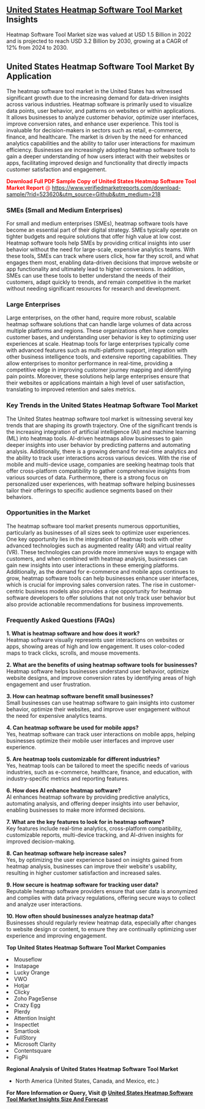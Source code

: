 <h2><a href="https://www.verifiedmarketreports.com/download-sample/?rid=523620&amp;utm_source=Github&amp;utm_medium=218" target="_blank">United States Heatmap Software Tool Market</a> Insights</h2><p>Heatmap Software Tool Market size was valued at USD 1.5 Billion in 2022 and is projected to reach USD 3.2 Billion by 2030, growing at a CAGR of 12% from 2024 to 2030.</p><p> <h2>United States Heatmap Software Tool Market By Application</h2> <p>The heatmap software tool market in the United States has witnessed significant growth due to the increasing demand for data-driven insights across various industries. Heatmap software is primarily used to visualize data points, user behavior, and patterns on websites or within applications. It allows businesses to analyze customer behavior, optimize user interfaces, improve conversion rates, and enhance user experience. This tool is invaluable for decision-makers in sectors such as retail, e-commerce, finance, and healthcare. The market is driven by the need for enhanced analytics capabilities and the ability to tailor user interactions for maximum efficiency. Businesses are increasingly adopting heatmap software tools to gain a deeper understanding of how users interact with their websites or apps, facilitating improved design and functionality that directly impacts customer satisfaction and engagement.</p> <p><p><span class=""><span style="color: #ff0000;"><strong>Download Full PDF Sample Copy of United States Heatmap Software Tool Market Report</strong> @ </span><a href="https://www.verifiedmarketreports.com/download-sample/?rid=523620&amp;utm_source=Github&amp;utm_medium=218" target="_blank">https://www.verifiedmarketreports.com/download-sample/?rid=523620&amp;utm_source=Github&amp;utm_medium=218</a></span></p></p> <h3>SMEs (Small and Medium Enterprises)</h3> <p>For small and medium enterprises (SMEs), heatmap software tools have become an essential part of their digital strategy. SMEs typically operate on tighter budgets and require solutions that offer high value at low cost. Heatmap software tools help SMEs by providing critical insights into user behavior without the need for large-scale, expensive analytics teams. With these tools, SMEs can track where users click, how far they scroll, and what engages them most, enabling data-driven decisions that improve website or app functionality and ultimately lead to higher conversions. In addition, SMEs can use these tools to better understand the needs of their customers, adapt quickly to trends, and remain competitive in the market without needing significant resources for research and development.</p> <h3>Large Enterprises</h3> <p>Large enterprises, on the other hand, require more robust, scalable heatmap software solutions that can handle large volumes of data across multiple platforms and regions. These organizations often have complex customer bases, and understanding user behavior is key to optimizing user experiences at scale. Heatmap tools for large enterprises typically come with advanced features such as multi-platform support, integration with other business intelligence tools, and extensive reporting capabilities. They allow enterprises to monitor performance in real-time, providing a competitive edge in improving customer journey mapping and identifying pain points. Moreover, these solutions help large enterprises ensure that their websites or applications maintain a high level of user satisfaction, translating to improved retention and sales metrics.</p> <h3>Key Trends in the United States Heatmap Software Tool Market</h3> <p>The United States heatmap software tool market is witnessing several key trends that are shaping its growth trajectory. One of the significant trends is the increasing integration of artificial intelligence (AI) and machine learning (ML) into heatmap tools. AI-driven heatmaps allow businesses to gain deeper insights into user behavior by predicting patterns and automating analysis. Additionally, there is a growing demand for real-time analytics and the ability to track user interactions across various devices. With the rise of mobile and multi-device usage, companies are seeking heatmap tools that offer cross-platform compatibility to gather comprehensive insights from various sources of data. Furthermore, there is a strong focus on personalized user experiences, with heatmap software helping businesses tailor their offerings to specific audience segments based on their behaviors.</p> <h3>Opportunities in the Market</h3> <p>The heatmap software tool market presents numerous opportunities, particularly as businesses of all sizes seek to optimize user experiences. One key opportunity lies in the integration of heatmap tools with other advanced technologies such as augmented reality (AR) and virtual reality (VR). These technologies can provide more immersive ways to engage with customers, and when combined with heatmap analysis, businesses can gain new insights into user interactions in these emerging platforms. Additionally, as the demand for e-commerce and mobile apps continues to grow, heatmap software tools can help businesses enhance user interfaces, which is crucial for improving sales conversion rates. The rise in customer-centric business models also provides a ripe opportunity for heatmap software developers to offer solutions that not only track user behavior but also provide actionable recommendations for business improvements.</p> <h3>Frequently Asked Questions (FAQs)</h3> <p><strong>1. What is heatmap software and how does it work?</strong><br>Heatmap software visually represents user interactions on websites or apps, showing areas of high and low engagement. It uses color-coded maps to track clicks, scrolls, and mouse movements.</p> <p><strong>2. What are the benefits of using heatmap software tools for businesses?</strong><br>Heatmap software helps businesses understand user behavior, optimize website designs, and improve conversion rates by identifying areas of high engagement and user frustration.</p> <p><strong>3. How can heatmap software benefit small businesses?</strong><br>Small businesses can use heatmap software to gain insights into customer behavior, optimize their websites, and improve user engagement without the need for expensive analytics teams.</p> <p><strong>4. Can heatmap software be used for mobile apps?</strong><br>Yes, heatmap software can track user interactions on mobile apps, helping businesses optimize their mobile user interfaces and improve user experience.</p> <p><strong>5. Are heatmap tools customizable for different industries?</strong><br>Yes, heatmap tools can be tailored to meet the specific needs of various industries, such as e-commerce, healthcare, finance, and education, with industry-specific metrics and reporting features.</p> <p><strong>6. How does AI enhance heatmap software?</strong><br>AI enhances heatmap software by providing predictive analytics, automating analysis, and offering deeper insights into user behavior, enabling businesses to make more informed decisions.</p> <p><strong>7. What are the key features to look for in heatmap software?</strong><br>Key features include real-time analytics, cross-platform compatibility, customizable reports, multi-device tracking, and AI-driven insights for improved decision-making.</p> <p><strong>8. Can heatmap software help increase sales?</strong><br>Yes, by optimizing the user experience based on insights gained from heatmap analysis, businesses can improve their website's usability, resulting in higher customer satisfaction and increased sales.</p> <p><strong>9. How secure is heatmap software for tracking user data?</strong><br>Reputable heatmap software providers ensure that user data is anonymized and complies with data privacy regulations, offering secure ways to collect and analyze user interactions.</p> <p><strong>10. How often should businesses analyze heatmap data?</strong><br>Businesses should regularly review heatmap data, especially after changes to website design or content, to ensure they are continually optimizing user experience and improving engagement.</p> </p><p><strong>Top United States Heatmap Software Tool Market Companies</strong></p><div data-test-id=""><p><li>Mouseflow</li><li> Instapage</li><li> Lucky Orange</li><li> VWO</li><li> Hotjar</li><li> Clicky</li><li> Zoho PageSense</li><li> Crazy Egg</li><li> Plerdy</li><li> Attention Insight</li><li> Inspectlet</li><li> Smartlook</li><li> FullStory</li><li> Microsoft Clarity</li><li> Contentsquare</li><li> FigPii</li></p><div><strong>Regional Analysis of&nbsp;United States Heatmap Software Tool Market</strong></div><ul><li dir="ltr"><p dir="ltr">North America&nbsp;(United States, Canada, and Mexico, etc.)</p></li></ul><p><strong>For More Information or Query, Visit @&nbsp;</strong><strong><a href="https://www.verifiedmarketreports.com/product/heatmap-software-tool-market/?utm_source=Github&amp;utm_medium=218" target="_blank">United States Heatmap Software Tool Market Insights Size And Forecast</a></strong></p></div>
